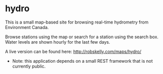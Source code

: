 # hydro

This is a small map-based site for browsing real-time hydrometry from Environment Canada.

Browse stations using the map or search for a station using the search box. Water levels are shown hourly for the last few days.

A live version can be found here: http://robskelly.com/maps/hydro/

* Note: this application depends on a small REST framework that is not currently public. 
